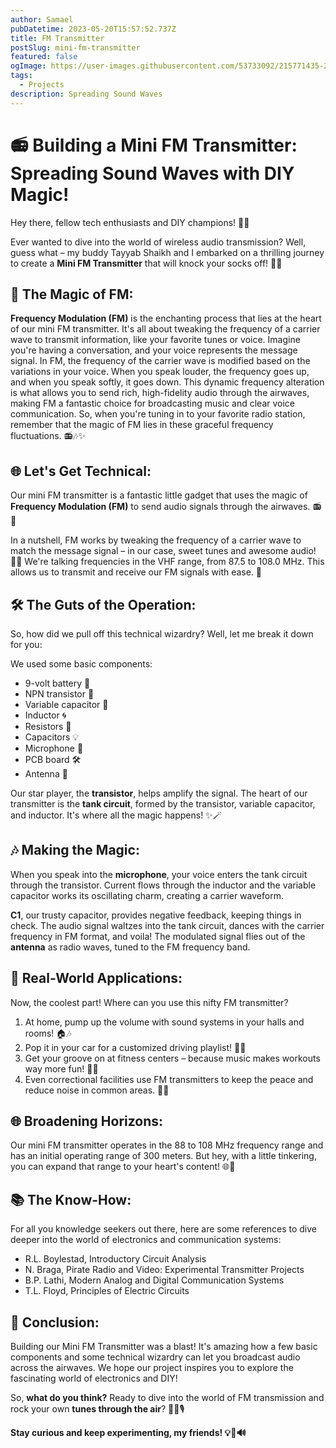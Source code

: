 ```yaml
---
author: Samael
pubDatetime: 2023-05-20T15:57:52.737Z
title: FM Transmitter
postSlug: mini-fm-transmitter
featured: false
ogImage: https://user-images.githubusercontent.com/53733092/215771435-25408246-2309-4f8b-a781-1f3d93bdf0ec.png
tags:
  - Projects
description: Spreading Sound Waves
---
```



# 📻 Building a Mini FM Transmitter: Spreading Sound Waves with DIY Magic!

Hey there, fellow tech enthusiasts and DIY champions! 🤖🔧

Ever wanted to dive into the world of wireless audio transmission? Well, guess what – my buddy Tayyab Shaikh and I embarked on a thrilling journey to create a **Mini FM Transmitter** that will knock your socks off! 🚀🎶

## 🌟 The Magic of FM:
**Frequency Modulation (FM)** is the enchanting process that lies at the heart of our mini FM transmitter. It's all about tweaking the frequency of a carrier wave to transmit information, like your favorite tunes or voice. Imagine you're having a conversation, and your voice represents the message signal. In FM, the frequency of the carrier wave is modified based on the variations in your voice. When you speak louder, the frequency goes up, and when you speak softly, it goes down. This dynamic frequency alteration is what allows you to send rich, high-fidelity audio through the airwaves, making FM a fantastic choice for broadcasting music and clear voice communication. So, when you're tuning in to your favorite radio station, remember that the magic of FM lies in these graceful frequency fluctuations. 📻🎶✨

## 🌐 Let's Get Technical:
Our mini FM transmitter is a fantastic little gadget that uses the magic of **Frequency Modulation (FM)** to send audio signals through the airwaves. 📻💫

In a nutshell, FM works by tweaking the frequency of a carrier wave to match the message signal – in our case, sweet tunes and awesome audio! 🎵✨ We're talking frequencies in the VHF range, from 87.5 to 108.0 MHz. This allows us to transmit and receive our FM signals with ease. 🤯

## 🛠️ The Guts of the Operation:
So, how did we pull off this technical wizardry? Well, let me break it down for you:

We used some basic components:
- 9-volt battery 🔋
- NPN transistor 🧪
- Variable capacitor 🔄
- Inductor 🌀
- Resistors 🧊
- Capacitors 💡
- Microphone 🎤
- PCB board 🛠️
- Antenna 📡

Our star player, the **transistor**, helps amplify the signal. The heart of our transmitter is the **tank circuit**, formed by the transistor, variable capacitor, and inductor. It's where all the magic happens! ✨🪄

## 🎶 Making the Magic:
When you speak into the **microphone**, your voice enters the tank circuit through the transistor. Current flows through the inductor and the variable capacitor works its oscillating charm, creating a carrier waveform.

**C1**, our trusty capacitor, provides negative feedback, keeping things in check. The audio signal waltzes into the tank circuit, dances with the carrier frequency in FM format, and voila! The modulated signal flies out of the **antenna** as radio waves, tuned to the FM frequency band.

## 🌟 Real-World Applications:
Now, the coolest part! Where can you use this nifty FM transmitter?

1. At home, pump up the volume with sound systems in your halls and rooms! 🏠🎶
2. Pop it in your car for a customized driving playlist! 🚗🎵
3. Get your groove on at fitness centers – because music makes workouts way more fun! 💪🎉
4. Even correctional facilities use FM transmitters to keep the peace and reduce noise in common areas. 🏢🤫

## 🌐 Broadening Horizons:
Our mini FM transmitter operates in the 88 to 108 MHz frequency range and has an initial operating range of 300 meters. But hey, with a little tinkering, you can expand that range to your heart's content! 🌐🔌

## 📚 The Know-How:
For all you knowledge seekers out there, here are some references to dive deeper into the world of electronics and communication systems:

- R.L. Boylestad, Introductory Circuit Analysis
- N. Braga, Pirate Radio and Video: Experimental Transmitter Projects
- B.P. Lathi, Modern Analog and Digital Communication Systems
- T.L. Floyd, Principles of Electric Circuits

## 🎉 Conclusion:
Building our Mini FM Transmitter was a blast! It's amazing how a few basic components and some technical wizardry can let you broadcast audio across the airwaves. We hope our project inspires you to explore the fascinating world of electronics and DIY!

So, **what do you think?** Ready to dive into the world of FM transmission and rock your own **tunes through the air**? 🤟🌐🎙️

**Stay curious and keep experimenting, my friends! 💡🔬🔊**
